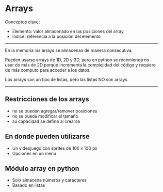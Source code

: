 # Arrays

Conceptos clave:

- Elemento: valor almacenado en las posiciones del array
- Indice: referencia a la posición del elemento

_____

En la memoria los arrays se almacenan de manera consecutiva.

Pueden usarse arrays de 1D, 2D y 3D, pero en python se recomienda no usar de más de 2D porque incrementa la complejidad
del código y requiere de más computo para acceder a los datos.

Los arrays son un tipo de listas, pero las listas NO son arrays.

_____

## Restricciones de los arrays

- no se pueden agregar/remover posiciones
- no se puede modificar el tamaño
- su capacidad se define al crearse

## En donde pueden utilizarse

- Un videojuego con sprites de 100 x 100 px
- Opciones en un menu

## Módulo array en python

- Solo almacena números y caracteres
- Basado en listas
